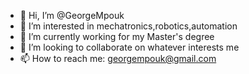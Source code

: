 - 👋 Hi, I’m @GeorgeMpouk
- 👀 I’m interested in mechatronics,robotics,automation
- 🌱 I’m currently working for my Master's degree 
- 💞️ I’m looking to collaborate on whatever interests me 
- 📫 How to reach me: georgempouk@gmail.com

<!---
GeorgeMpouk/GeorgeMpouk is a ✨ special ✨ repository because its `README.md` (this file) appears on your GitHub profile.
You can click the Preview link to take a look at your changes.
--->
